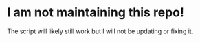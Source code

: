 # I am not maintaining this repo!

The script will likely still work but I will not be updating or fixing it.
